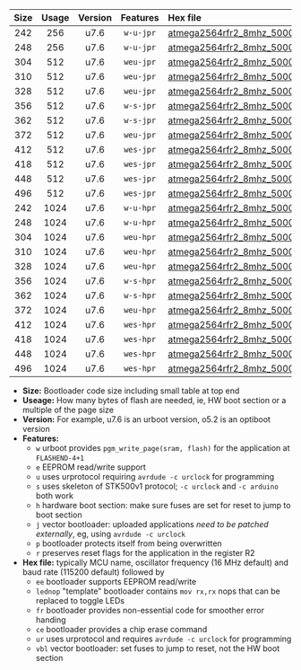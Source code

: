 |Size|Usage|Version|Features|Hex file|
|:-:|:-:|:-:|:-:|:--|
|242|256|u7.6|`w-u-jpr`|[atmega2564rfr2_8mhz_500000bps_ur_vbl.hex](https://raw.githubusercontent.com/stefanrueger/urboot/main//atmega2564rfr2_8mhz_500000bps_ur_vbl.hex)|
|248|256|u7.6|`w-u-jpr`|[atmega2564rfr2_8mhz_500000bps_lednop_ur_vbl.hex](https://raw.githubusercontent.com/stefanrueger/urboot/main//atmega2564rfr2_8mhz_500000bps_lednop_ur_vbl.hex)|
|304|512|u7.6|`weu-jpr`|[atmega2564rfr2_8mhz_500000bps_ee_ur_vbl.hex](https://raw.githubusercontent.com/stefanrueger/urboot/main//atmega2564rfr2_8mhz_500000bps_ee_ur_vbl.hex)|
|310|512|u7.6|`weu-jpr`|[atmega2564rfr2_8mhz_500000bps_ee_lednop_ur_vbl.hex](https://raw.githubusercontent.com/stefanrueger/urboot/main//atmega2564rfr2_8mhz_500000bps_ee_lednop_ur_vbl.hex)|
|328|512|u7.6|`weu-jpr`|[atmega2564rfr2_8mhz_500000bps_ee_lednop_fr_ur_vbl.hex](https://raw.githubusercontent.com/stefanrueger/urboot/main//atmega2564rfr2_8mhz_500000bps_ee_lednop_fr_ur_vbl.hex)|
|356|512|u7.6|`w-s-jpr`|[atmega2564rfr2_8mhz_500000bps_vbl.hex](https://raw.githubusercontent.com/stefanrueger/urboot/main//atmega2564rfr2_8mhz_500000bps_vbl.hex)|
|362|512|u7.6|`w-s-jpr`|[atmega2564rfr2_8mhz_500000bps_lednop_vbl.hex](https://raw.githubusercontent.com/stefanrueger/urboot/main//atmega2564rfr2_8mhz_500000bps_lednop_vbl.hex)|
|372|512|u7.6|`weu-jpr`|[atmega2564rfr2_8mhz_500000bps_ee_lednop_fr_ce_ur_vbl.hex](https://raw.githubusercontent.com/stefanrueger/urboot/main//atmega2564rfr2_8mhz_500000bps_ee_lednop_fr_ce_ur_vbl.hex)|
|412|512|u7.6|`wes-jpr`|[atmega2564rfr2_8mhz_500000bps_ee_vbl.hex](https://raw.githubusercontent.com/stefanrueger/urboot/main//atmega2564rfr2_8mhz_500000bps_ee_vbl.hex)|
|418|512|u7.6|`wes-jpr`|[atmega2564rfr2_8mhz_500000bps_ee_lednop_vbl.hex](https://raw.githubusercontent.com/stefanrueger/urboot/main//atmega2564rfr2_8mhz_500000bps_ee_lednop_vbl.hex)|
|448|512|u7.6|`wes-jpr`|[atmega2564rfr2_8mhz_500000bps_ee_lednop_fr_vbl.hex](https://raw.githubusercontent.com/stefanrueger/urboot/main//atmega2564rfr2_8mhz_500000bps_ee_lednop_fr_vbl.hex)|
|496|512|u7.6|`wes-jpr`|[atmega2564rfr2_8mhz_500000bps_ee_lednop_fr_ce_vbl.hex](https://raw.githubusercontent.com/stefanrueger/urboot/main//atmega2564rfr2_8mhz_500000bps_ee_lednop_fr_ce_vbl.hex)|
|242|1024|u7.6|`w-u-hpr`|[atmega2564rfr2_8mhz_500000bps_ur.hex](https://raw.githubusercontent.com/stefanrueger/urboot/main//atmega2564rfr2_8mhz_500000bps_ur.hex)|
|248|1024|u7.6|`w-u-hpr`|[atmega2564rfr2_8mhz_500000bps_lednop_ur.hex](https://raw.githubusercontent.com/stefanrueger/urboot/main//atmega2564rfr2_8mhz_500000bps_lednop_ur.hex)|
|304|1024|u7.6|`weu-hpr`|[atmega2564rfr2_8mhz_500000bps_ee_ur.hex](https://raw.githubusercontent.com/stefanrueger/urboot/main//atmega2564rfr2_8mhz_500000bps_ee_ur.hex)|
|310|1024|u7.6|`weu-hpr`|[atmega2564rfr2_8mhz_500000bps_ee_lednop_ur.hex](https://raw.githubusercontent.com/stefanrueger/urboot/main//atmega2564rfr2_8mhz_500000bps_ee_lednop_ur.hex)|
|328|1024|u7.6|`weu-hpr`|[atmega2564rfr2_8mhz_500000bps_ee_lednop_fr_ur.hex](https://raw.githubusercontent.com/stefanrueger/urboot/main//atmega2564rfr2_8mhz_500000bps_ee_lednop_fr_ur.hex)|
|356|1024|u7.6|`w-s-hpr`|[atmega2564rfr2_8mhz_500000bps.hex](https://raw.githubusercontent.com/stefanrueger/urboot/main//atmega2564rfr2_8mhz_500000bps.hex)|
|362|1024|u7.6|`w-s-hpr`|[atmega2564rfr2_8mhz_500000bps_lednop.hex](https://raw.githubusercontent.com/stefanrueger/urboot/main//atmega2564rfr2_8mhz_500000bps_lednop.hex)|
|372|1024|u7.6|`weu-hpr`|[atmega2564rfr2_8mhz_500000bps_ee_lednop_fr_ce_ur.hex](https://raw.githubusercontent.com/stefanrueger/urboot/main//atmega2564rfr2_8mhz_500000bps_ee_lednop_fr_ce_ur.hex)|
|412|1024|u7.6|`wes-hpr`|[atmega2564rfr2_8mhz_500000bps_ee.hex](https://raw.githubusercontent.com/stefanrueger/urboot/main//atmega2564rfr2_8mhz_500000bps_ee.hex)|
|418|1024|u7.6|`wes-hpr`|[atmega2564rfr2_8mhz_500000bps_ee_lednop.hex](https://raw.githubusercontent.com/stefanrueger/urboot/main//atmega2564rfr2_8mhz_500000bps_ee_lednop.hex)|
|448|1024|u7.6|`wes-hpr`|[atmega2564rfr2_8mhz_500000bps_ee_lednop_fr.hex](https://raw.githubusercontent.com/stefanrueger/urboot/main//atmega2564rfr2_8mhz_500000bps_ee_lednop_fr.hex)|
|496|1024|u7.6|`wes-hpr`|[atmega2564rfr2_8mhz_500000bps_ee_lednop_fr_ce.hex](https://raw.githubusercontent.com/stefanrueger/urboot/main//atmega2564rfr2_8mhz_500000bps_ee_lednop_fr_ce.hex)|

- **Size:** Bootloader code size including small table at top end
- **Useage:** How many bytes of flash are needed, ie, HW boot section or a multiple of the page size
- **Version:** For example, u7.6 is an urboot version, o5.2 is an optiboot version
- **Features:**
  + `w` urboot provides `pgm_write_page(sram, flash)` for the application at `FLASHEND-4+1`
  + `e` EEPROM read/write support
  + `u` uses urprotocol requiring `avrdude -c urclock` for programming
  + `s` uses skeleton of STK500v1 protocol; `-c urclock` and `-c arduino` both work
  + `h` hardware boot section: make sure fuses are set for reset to jump to boot section
  + `j` vector bootloader: uploaded applications *need to be patched externally*, eg, using `avrdude -c urclock`
  + `p` bootloader protects itself from being overwritten
  + `r` preserves reset flags for the application in the register R2
- **Hex file:** typically MCU name, oscillator frequency (16 MHz default) and baud rate (115200 default) followed by
  + `ee` bootloader supports EEPROM read/write
  + `lednop` "template" bootloader contains `mov rx,rx` nops that can be replaced to toggle LEDs
  + `fr` bootloader provides non-essential code for smoother error handing
  + `ce` bootloader provides a chip erase command
  + `ur` uses urprotocol and requires `avrdude -c urclock` for programming
  + `vbl` vector bootloader: set fuses to jump to reset, not the HW boot section
